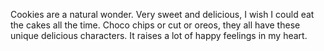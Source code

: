 Cookies are a natural wonder. Very sweet and delicious, I wish I could eat the cakes all the time. Choco chips or cut or oreos, they all have these unique delicious characters. It raises a lot of happy feelings in my heart.
